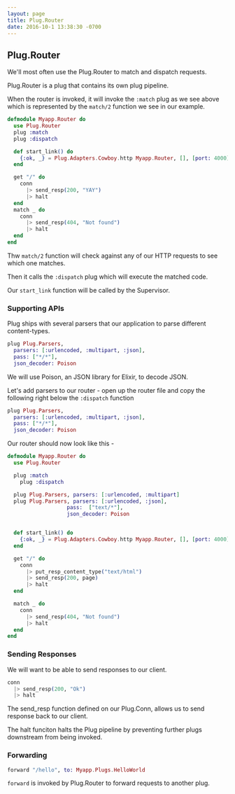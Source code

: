 ```yaml
---
layout: page
title: Plug.Router
date: 2016-10-1 13:38:30 -0700
---
```


## Plug.Router

We'll most often use the Plug.Router to match and dispatch requests.

Plug.Router is a plug that contains its own plug pipeline.

When the router is invoked, it will invoke the `:match` plug as we see above which is represented by the `match/2` function we see in our example.

```elixir
defmodule Myapp.Router do
  use Plug.Router
  plug :match
  plug :dispatch

  def start_link() do
    {:ok, _} = Plug.Adapters.Cowboy.http Myapp.Router, [], [port: 4000]
  end

  get "/" do
    conn
      |> send_resp(200, "YAY")
      |> halt
  end
  match _ do
    conn
      |> send_resp(404, "Not found")
      |> halt
  end
end

```

Thw `match/2` function will check against any of our HTTP requests to see which one matches.

Then it calls the `:dispatch` plug which will execute the matched code.

Our `start_link` function will be called by the Supervisor.


### Supporting APIs

Plug ships with several parsers that our application to parse different content-types.

```elixir
plug Plug.Parsers,
  parsers: [:urlencoded, :multipart, :json],
  pass: ["*/*"],
  json_decoder: Poison
```

We will use Poison, an JSON library for Elixir, to decode JSON.

Let's add parsers to our router - open up the router file and copy the following right below the `:dispatch` function

```elixir
plug Plug.Parsers,
  parsers: [:urlencoded, :multipart, :json],
  pass: ["*/*"],
  json_decoder: Poison
```

Our router should now look like this -

```elixir
defmodule Myapp.Router do
  use Plug.Router

  plug :match
	plug :dispatch

  plug Plug.Parsers, parsers: [:urlencoded, :multipart]
  plug Plug.Parsers, parsers: [:urlencoded, :json],
                   pass:  ["text/*"],
                   json_decoder: Poison


  def start_link() do
    {:ok, _} = Plug.Adapters.Cowboy.http Myapp.Router, [], [port: 4000]
  end

  get "/" do
    conn
      |> put_resp_content_type("text/html")
      |> send_resp(200, page)
      |> halt
  end

  match _ do
    conn
      |> send_resp(404, "Not found")
      |> halt
  end
end
```

### Sending Responses

We will want to be able to send responses to our client.

```elixir
conn
  |> send_resp(200, "Ok")
  |> halt
```

The send_resp function defined on our Plug.Conn, allows us to send response back to our client.

The halt funciton halts the Plug pipeline by preventing further plugs downstream from being invoked.


### Forwarding

```elixir
forward "/hello", to: Myapp.Plugs.HelloWorld
```

`forward` is invoked by Plug.Router to forward requests to another plug.

